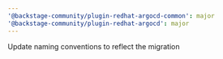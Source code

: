```yaml
---
'@backstage-community/plugin-redhat-argocd-common': major
'@backstage-community/plugin-redhat-argocd': major
---
```


Update naming conventions to reflect the migration
